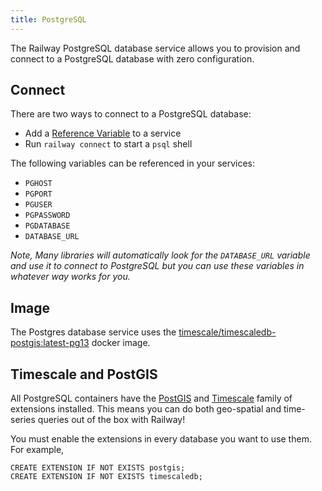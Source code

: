 ```yaml
---
title: PostgreSQL
---
```


The Railway PostgreSQL database service allows you to provision and connect to a
PostgreSQL database with zero configuration.

## Connect

There are two ways to connect to a PostgreSQL database:
- Add a [Reference Variable](/develop/variables#reference-variables) to a service
- Run `railway connect` to start a `psql` shell

The following variables can be referenced in your services:
- `PGHOST`
- `PGPORT`
- `PGUSER`
- `PGPASSWORD`
- `PGDATABASE`
- `DATABASE_URL`

_Note, Many libraries will automatically look for the `DATABASE_URL` variable and use
it to connect to PostgreSQL but you can use these variables in whatever way works for you._

## Image

The Postgres database service uses the [timescale/timescaledb-postgis:latest-pg13](https://hub.docker.com/r/timescale/timescaledb) docker image.

## Timescale and PostGIS

All PostgreSQL containers have the [PostGIS](https://postgis.net/install/) and [Timescale](https://www.timescale.com/) family of extensions installed. This means you can do both geo-spatial and time-series queries out of the box with Railway!

You must enable the extensions in every database you want to use them. For example,

```
CREATE EXTENSION IF NOT EXISTS postgis;
CREATE EXTENSION IF NOT EXISTS timescaledb;
```
